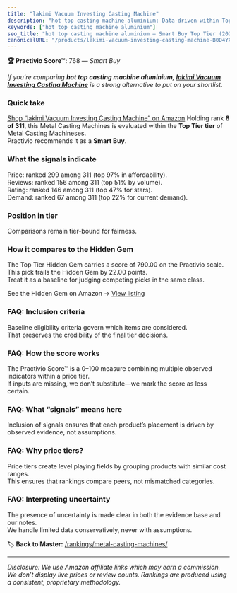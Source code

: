 ```yaml
---
title: "lakimi Vacuum Investing Casting Machine"
description: "hot top casting machine aluminium: Data-driven within Top Tier ranking using the Practivio Score™. Positioned by quality, value, demand, findability, momentum."
keywords: ["hot top casting machine aluminium"]
seo_title: "hot top casting machine aluminium — Smart Buy Top Tier (2025)"
canonicalURL: "/products/lakimi-vacuum-investing-casting-machine-B0D4YXBR7J/"
---
```


**🏆 Practivio Score™:** 768 — _Smart Buy_


*If you're comparing **hot top casting machine aluminium**, **[lakimi Vacuum Investing Casting Machine](https://www.amazon.com/dp/B0D4YXBR7J?tag=practivio-20)** is a strong alternative to put on your shortlist.*
### Quick take
[Shop “lakimi Vacuum Investing Casting Machine” on Amazon](https://www.amazon.com/dp/B0D4YXBR7J?tag=practivio-20)
Holding rank **8 of 311**, this Metal Casting Machines is evaluated within the **Top Tier tier** of Metal Casting Machineses.  
Practivio recommends it as a **Smart Buy**.

### What the signals indicate
Price: ranked 299 among 311 (top 97% in affordability).  
Reviews: ranked 156 among 311 (top 51% by volume).  
Rating: ranked 146 among 311 (top 47% for stars).  
Demand: ranked 67 among 311 (top 22% for current demand).

### Position in tier
Comparisons remain tier-bound for fairness.

### How it compares to the Hidden Gem
The Top Tier Hidden Gem carries a score of 790.00 on the Practivio scale.  
This pick trails the Hidden Gem by 22.00 points.  
Treat it as a baseline for judging competing picks in the same class.  

See the Hidden Gem on Amazon → [View listing](https://www.amazon.com/dp/B00ISCAOJ4?tag=practivio-20)

### FAQ: Inclusion criteria
Baseline eligibility criteria govern which items are considered.  
That preserves the credibility of the final tier decisions.

### FAQ: How the score works
The Practivio Score™ is a 0–100 measure combining multiple observed indicators within a price tier.  
If inputs are missing, we don’t substitute—we mark the score as less certain.

### FAQ: What “signals” means here
Inclusion of signals ensures that each product’s placement is driven by observed evidence, not assumptions.

### FAQ: Why price tiers?
Price tiers create level playing fields by grouping products with similar cost ranges.  
This ensures that rankings compare peers, not mismatched categories.

### FAQ: Interpreting uncertainty
The presence of uncertainty is made clear in both the evidence base and our notes.  
We handle limited data conservatively, never with assumptions.


🏷️ **Back to Master:** [/rankings/metal-casting-machines/](/rankings/metal-casting-machines/)

---
_Disclosure: We use Amazon affiliate links which may earn a commission. We don’t display live prices or review counts. Rankings are produced using a consistent, proprietary methodology._
